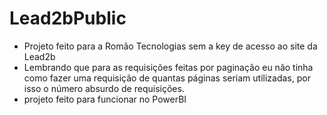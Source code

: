 # Lead2bPublic
* Projeto feito para a Romão Tecnologias sem a key de acesso ao site da Lead2b
* Lembrando que para as requisições feitas por paginação eu não tinha como fazer uma requisição de quantas páginas seriam utilizadas, por isso o número absurdo de requisições.
* projeto feito para funcionar no PowerBI
